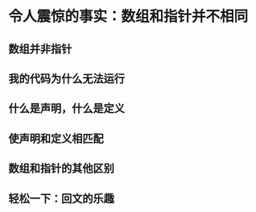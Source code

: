 # 令人震惊的事实：数组和指针并不相同
## 数组并非指针
## 我的代码为什么无法运行
## 什么是声明，什么是定义
## 使声明和定义相匹配
## 数组和指针的其他区别
## 轻松一下：回文的乐趣
